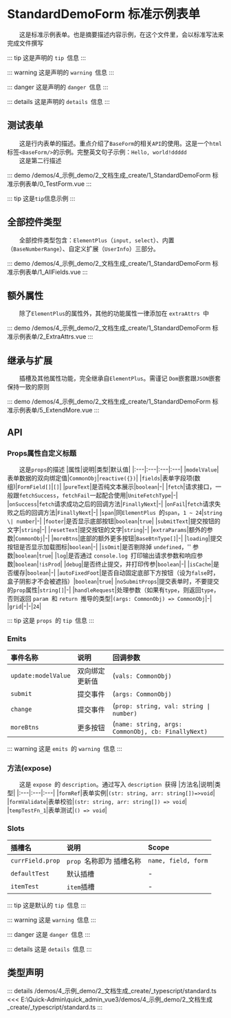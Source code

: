# StandardDemoForm 标准示例表单

&emsp;&emsp;这是标准示例表单。也是摘要描述内容示例，在这个文件里，会以标准写法来完成文件撰写


::: tip
这是声明的 `tip `信息
:::

::: warning
这是声明的 `warning `信息
:::

::: danger
这是声明的 `danger `信息
:::

::: details
这是声明的 `details `信息
:::



## 测试表单

&emsp;&emsp;这是行内表单的描述。重点介绍了`BaseForm`的相关`API`的使用。这是一个`html`标签`<BaseForm/>`的示例。完整英文句子示例：`Hello, world!ddddd`  
&emsp;&emsp;这是第二行描述

::: demo 
/demos/4_示例_demo/2_文档生成_create/1_StandardDemoForm 标准示例表单/0_TestForm.vue
:::

::: tip
这是`tip`信息示例
:::


## 全部控件类型

&emsp;&emsp;全部控件类型包含：`ElementPlus`（`input, select`）、内置（`BaseNumberRange`）、自定义扩展（`UserInfo`）三部分。

::: demo 
/demos/4_示例_demo/2_文档生成_create/1_StandardDemoForm 标准示例表单/1_AllFields.vue
:::


## 额外属性

&emsp;&emsp;除了`ElementPlus`的属性外，其他的功能属性一律添加在 `extraAttrs `中

::: demo 
/demos/4_示例_demo/2_文档生成_create/1_StandardDemoForm 标准示例表单/2_ExtraAttrs.vue
:::


## 继承与扩展

&emsp;&emsp;插槽及其他属性功能，完全继承自`ElementPlus`。需谨记 `Dom`嵌套跟`JSON`嵌套保持一致的原则

::: demo 
/demos/4_示例_demo/2_文档生成_create/1_StandardDemoForm 标准示例表单/5_ExtendMore.vue
:::



## API 
### Props属性自定义标题


&emsp;&emsp;这是`props`的描述
|属性|说明|类型|默认值|
|:---|:---|:---|:---|
|`modelValue`|表单数据的双向绑定值|`CommonObj`|`reactive({})`|
|`fields`|表单字段项(数组)|`FormField[]`|`[]`|
|`pureText`|是否纯文本展示|`boolean`|-|
|`fetch`|请求接口，一般跟`fetchSuccess`，`fetchFail`一起配合使用|`UniteFetchType`|-|
|`onSuccess`|`fetch`请求成功之后的回调方法|`FinallyNext`|-|
|`onFail`|`fetch`请求失败之后的回调方法|`FinallyNext`|-|
|`span`|同`ElementPlus `的`span`，`1 ~ 24`|`string \| number`|-|
|`footer`|是否显示底部按钮|`boolean`|`true`|
|`submitText`|提交按钮的文字|`string`|-|
|`resetText`|提交按钮的文字|`string`|-|
|`extraParams`|额外的参数|`CommonObj`|-|
|`moreBtns`|底部的额外更多按钮|`BaseBtnType[]`|-|
|`loading`|提交按钮是否显示加载图标|`boolean`|-|
|`isOmit`|是否剔除掉 `undefined`，'' 参数|`boolean`|`true`|
|`log`|是否通过 `console.log `打印输出请求参数和响应参数|`boolean`|`!isProd`|
|`debug`|是否终止提交，并打印传参|`boolean`|-|
|`isCache`|是否缓存|`boolean`|-|
|`autoFixedFoot`|是否自动固定底部下方按钮（设为`false`时，盒子阴影才不会被遮挡）|`boolean`|`true`|
|`noSubmitProps`|提交表单时，不要提交的`prop`属性|`string[]`|-|
|`handleRequest`|处理参数（如果有`type`，则返回`type`，否则返回 `param `和 `return `推导的类型|`(args: CommonObj) => CommonObj`|-|
|`grid`|-|-|`24`|


::: tip
这是 `props `的 `tip `信息
:::


### Emits

|事件名称|说明|回调参数|
|:---|:---|:---|
|`update:modelValue`|双向绑定更新值|(`vals: CommonObj)`|
|`submit`|提交事件|(`args: CommonObj)`|
|`change`|提交事件|(`prop: string, val: string \| number)`|
|`moreBtns`|更多按钮|(`name: string, args: CommonObj, cb: FinallyNext)`|


::: warning
这是 `emits `的 `warning `信息
:::


### 方法(expose)


&emsp;&emsp;这是 `expose `的 `description`。通过写入 `description `获得
|方法名|说明|类型|
|:---|:---|:---|
|`formRef`|表单实例|`(str: string, arr: string[])=>void`|
|`formValidate`|表单校验|`(str: string, arr: string[]) => void`|
|`tempTestFn_1`|表单测试|`() => void`|



### Slots

|插槽名|说明|Scope|
|:---|:---|:---|
|`currField.prop`|`prop `名称即为 插槽名称|`name, field, form`|
|`defaultTest`|默认插槽|-|
|`itemTest`|`item`插槽|-|


::: tip
这是默认的 `tip `信息
:::

::: warning
这是 `warning `信息
:::

::: danger
这是 `danger `信息
:::

::: details
这是 `details `信息
:::




## 类型声明
::: details
/demos/4_示例_demo/2_文档生成_create/_typescript/standard.ts
<<< E:\Quick-Admin\quick_admin_vue3/demos/4_示例_demo/2_文档生成_create/_typescript/standard.ts
:::  


